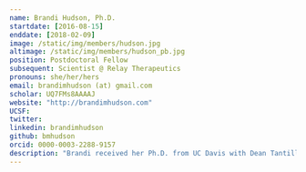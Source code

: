 ```yaml
---
name: Brandi Hudson, Ph.D.
startdate: [2016-08-15]
enddate: [2018-02-09]
image: /static/img/members/hudson.jpg
altimage: /static/img/members/hudson_pb.jpg
position: Postdoctoral Fellow
subsequent: Scientist @ Relay Therapeutics
pronouns: she/her/hers
email: brandimhudson (at) gmail.com
scholar: UQ7FMs8AAAAJ
website: "http://brandimhudson.com"
UCSF:
twitter:
linkedin: brandimhudson
github: bmhudson
orcid: 0000-0003-2288-9157
description: "Brandi received her Ph.D. from UC Davis with Dean Tantillo, where she applied computational chemistry to explain complex reaction mechanisms, conformation-activity relationships of potential pharmaceuticals, and non-covalent interactions in small organic molecules. In the Fraser lab,  she will use computational and experimental techniques to develop methods to account for conformational ligand heterogeneity and allosteric binding sites."
---
```

